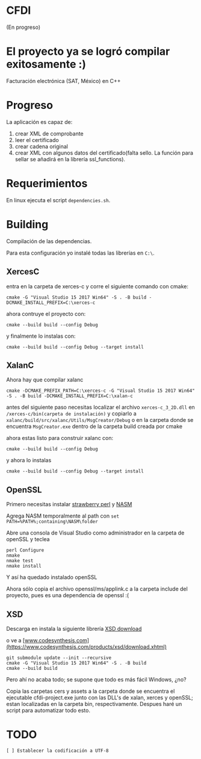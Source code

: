 # CFDI

(En progreso)

# El proyecto ya se logró compilar exitosamente :)

Facturación electrónica (SAT, México) en C++

# Progreso

La aplicación es capaz de:

1. crear XML de comprobante
2. leer el certificado
3. crear cadena original
4. crear XML con algunos datos del certificado(falta sello. La función para sellar
    se añadirá en la librería ssl_functions).


# Requerimientos

En linux ejecuta el script `dependencies.sh`.

# Building

Compilación de las dependencias.

Para esta configuración yo instalé todas las librerías en `C:\`.

## XercesC

entra en la carpeta de xerces-c y corre el siguiente comando con cmake:

    cmake -G "Visual Studio 15 2017 Win64" -S . -B build -DCMAKE_INSTALL_PREFIX=C:\xerces-c

ahora contruye el proyecto con:

    cmake --build build --config Debug

y finalmente lo instalas con:

    cmake --build build --config Debug --target install


## XalanC

Ahora hay que compilar xalanc

    cmake -DCMAKE_PREFIX_PATH=C:\xerces-c -G "Visual Studio 15 2017 Win64" -S . -B build -DCMAKE_INSTALL_PREFIX=C:\xalan-c

antes del siguiente paso necesitas localizar el archivo `xerces-c_3_2D.dll` en `/xerces-c/bin(carpeta de instalación)`  y copiarlo a `xalanc/build/src/xalanc/Utils/MsgCreator/Debug` o en la carpeta donde se encuentra `MsgCreator.exe` dentro de la carpeta build creada por cmake

ahora estas listo para construir xalanc con:

    cmake --build build --config Debug

y ahora lo instalas

    cmake --build build --config Debug --target install


## OpenSSL
 
Primero necesitas instalar [strawberry perl](https://strawberryperl.com) y [NASM](https://www.nasm.us)

Agrega NASM temporalmente al path con `set PATH=%PATH%;containing\NASM\folder`

Abre una consola de Visual Studio como administrador en la carpeta de openSSL y teclea

    perl Configure
    nmake
    nmake test
    nmake install


Y así ha quedado instalado openSSL

Ahora sólo copia el archivo openssl/ms/applink.c a la carpeta include del proyecto, pues es una dependencia de openssl :(

## XSD

Descarga en instala la siguiente librería [XSD download](https://www.codesynthesis.com/download/xsd/4.0/windows/i686/xsd-4.0.msi)

o ve a [www.codesynthesis.com](https://www.codesynthesis.com/products/xsd/download.xhtml)


    git submodule update --init --recursive
    cmake -G "Visual Studio 15 2017 Win64" -S . -B build
    cmake --build build

Pero ahí no acaba todo; se supone que todo es más fácil Windows, ¿no?

Copia las carpetas cers y assets a la carpeta donde se encuentra el ejecutable cfdi-project.exe junto con las DLL's de xalan, xerces y openSSL; estan localizadas en la carpeta bin, respectivamente. Despues haré un script para automatizar todo esto.

# TODO

    [ ] Establecer la codificación a UTF-8

